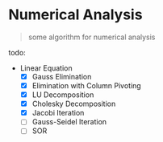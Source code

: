 # Numerical Analysis
> some algorithm for numerical analysis

todo:
* Linear Equation  
  * [x] Gauss Elimination
  * [x] Elimination with Column Pivoting
  * [x] LU Decomposition
  * [x] Cholesky Decomposition
  * [x] Jacobi Iteration
  * [ ] Gauss-Seidel Iteration
  * [ ] SOR